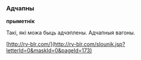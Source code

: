 ### Адчапны
**прыметнік**

Такі, які можа быць адчэплены. Адчапныя вагоны.

<a rel="author">[http://rv-blr.com/](http://rv-blr.com/slounik.jsp?letterId=0&maskId=0&pageId=173)</a>
